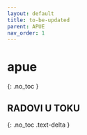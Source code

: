 ```yaml
---
layout: default
title: to-be-updated
parent: APUE
nav_order: 1
---
```


# apue
{: .no_toc }

## RADOVI U TOKU
{: .no_toc .text-delta }

